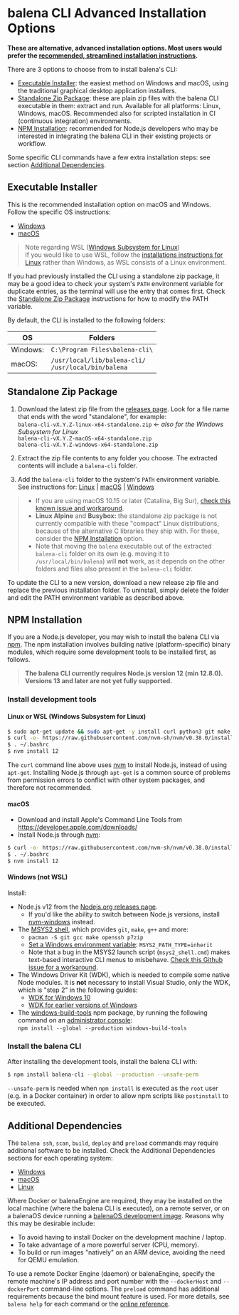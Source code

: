 # balena CLI Advanced Installation Options

**These are alternative, advanced installation options. Most users would prefer the [recommended,
streamlined installation
instructions](https://github.com/balena-io/balena-cli/blob/master/INSTALL.md).**

There are 3 options to choose from to install balena's CLI:

* [Executable Installer](#executable-installer): the easiest method on Windows and macOS, using the
  traditional graphical desktop application installers.
* [Standalone Zip Package](#standalone-zip-package): these are plain zip files with the balena CLI
  executable in them: extract and run. Available for all platforms: Linux, Windows, macOS.
  Recommended also for scripted installation in CI (continuous integration) environments.
* [NPM Installation](#npm-installation): recommended for Node.js developers who may be interested
  in integrating the balena CLI in their existing projects or workflow.

Some specific CLI commands have a few extra installation steps: see section [Additional
Dependencies](#additional-dependencies).

## Executable Installer

This is the recommended installation option on macOS and Windows. Follow the specific OS
instructions:

* [Windows](./INSTALL-WINDOWS.md)
* [macOS](./INSTALL-MAC.md)

> Note regarding WSL ([Windows Subsystem for
> Linux](https://docs.microsoft.com/en-us/windows/wsl/about))  
> If you would like to use WSL, follow the [installations instructions for
> Linux](./INSTALL-LINUX.md) rather than Windows, as WSL consists of a Linux environment.

If you had previously installed the CLI using a standalone zip package, it may be a good idea to
check your system's `PATH` environment variable for duplicate entries, as the terminal will use the
entry that comes first. Check the [Standalone Zip Package](#standalone-zip-package) instructions
for how to modify the PATH variable.

By default, the CLI is installed to the following folders:

OS  | Folders
--- | ---
Windows: | `C:\Program Files\balena-cli\`
macOS:   | `/usr/local/lib/balena-cli/` <br> `/usr/local/bin/balena`

## Standalone Zip Package

1. Download the latest zip file from the [releases page](https://github.com/balena-io/balena-cli/releases).
   Look for a file name that ends with the word "standalone", for example:  
   `balena-cli-vX.Y.Z-linux-x64-standalone.zip`  ← _also for the Windows Subsystem for Linux_  
   `balena-cli-vX.Y.Z-macOS-x64-standalone.zip`  
   `balena-cli-vX.Y.Z-windows-x64-standalone.zip`

2. Extract the zip file contents to any folder you choose. The extracted contents will include a
   `balena-cli` folder.

3. Add the `balena-cli` folder to the system's `PATH` environment variable.  
   See instructions for:
   [Linux](https://stackoverflow.com/questions/14637979/how-to-permanently-set-path-on-linux-unix) |
   [macOS](https://www.architectryan.com/2012/10/02/add-to-the-path-on-mac-os-x-mountain-lion/#.Uydjga1dXDg) |
   [Windows](https://www.computerhope.com/issues/ch000549.htm)

> * If you are using macOS 10.15 or later (Catalina, Big Sur), [check this known issue and
>   workaround](https://github.com/balena-io/balena-cli/issues/2244).
> * **Linux Alpine** and **Busybox:** the standalone zip package is not currently compatible with
>   these "compact" Linux distributions, because of the alternative C libraries they ship with.
>   For these, consider the [NPM Installation](#npm-installation) option.
> * Note that moving the `balena` executable out of the extracted `balena-cli` folder on its own
>   (e.g. moving it to `/usr/local/bin/balena`) will **not** work, as it depends on the other
>   folders and files also present in the `balena-cli` folder.

To update the CLI to a new version, download a new release zip file and replace the previous
installation folder. To uninstall, simply delete the folder and edit the PATH environment variable
as described above.

## NPM Installation

If you are a Node.js developer, you may wish to install the balena CLI via [npm](https://www.npmjs.com).
The npm installation involves building native (platform-specific) binary modules, which require
some development tools to be installed first, as follows.

> **The balena CLI currently requires Node.js version 12 (min 12.8.0).**  
> **Versions 13 and later are not yet fully supported.**

### Install development tools

#### **Linux or WSL** (Windows Subsystem for Linux)

```sh
$ sudo apt-get update && sudo apt-get -y install curl python3 git make g++
$ curl -o- https://raw.githubusercontent.com/nvm-sh/nvm/v0.38.0/install.sh | bash
$ . ~/.bashrc
$ nvm install 12
```

The `curl` command line above uses
[nvm](https://github.com/nvm-sh/nvm/blob/master/README.md#install--update-script) to install
Node.js, instead of using `apt-get`. Installing Node.js through `apt-get` is a common source of
problems from permission errors to conflict with other system packages, and therefore not
recommended.

#### **macOS**

* Download and install Apple's Command Line Tools from https://developer.apple.com/downloads/
* Install Node.js through [nvm](https://github.com/nvm-sh/nvm/blob/master/README.md#install--update-script):

```sh
$ curl -o- https://raw.githubusercontent.com/nvm-sh/nvm/v0.38.0/install.sh | bash
$ . ~/.bashrc
$ nvm install 12
```

#### **Windows** (not WSL)

Install:

* Node.js v12 from the [Nodejs.org releases page](https://nodejs.org/en/download/releases/).
  * If you'd like the ability to switch between Node.js versions, install
    [nvm-windows](https://github.com/coreybutler/nvm-windows#node-version-manager-nvm-for-windows)
    instead.
* The [MSYS2 shell](https://www.msys2.org/), which provides `git`, `make`, `g++` and more:
  * `pacman -S git gcc make openssh p7zip`
  * [Set a Windows environment variable](https://www.onmsft.com/how-to/how-to-set-an-environment-variable-in-windows-10): `MSYS2_PATH_TYPE=inherit`
  * Note that a bug in the MSYS2 launch script (`msys2_shell.cmd`) makes text-based
    interactive CLI menus to misbehave. [Check this Github issue for a
    workaround](https://github.com/msys2/MINGW-packages/issues/1633#issuecomment-240583890).
* The Windows Driver Kit (WDK), which is needed to compile some native Node modules. It is **not**
  necessary to install Visual Studio, only the WDK, which is "step 2" in the following guides:
  * [WDK for Windows 10](https://docs.microsoft.com/en-us/windows-hardware/drivers/download-the-wdk#download-icon-step-2-install-refreshed-wdk-for-windows-10-version-2004)
  * [WDK for earlier versions of Windows](https://docs.microsoft.com/en-us/windows-hardware/drivers/other-wdk-downloads#step-2-install-the-wdk)
* The [windows-build-tools](https://www.npmjs.com/package/windows-build-tools) npm package,
  by running the following command on an [administrator
  console](https://www.howtogeek.com/194041/how-to-open-the-command-prompt-as-administrator-in-windows-8.1/):  
  `npm install --global --production windows-build-tools`

### Install the balena CLI

After installing the development tools, install the balena CLI with:

```sh
$ npm install balena-cli --global --production --unsafe-perm
```

`--unsafe-perm` is needed when `npm install` is executed as the `root` user (e.g. in a Docker
container) in order to allow npm scripts like `postinstall` to be executed.

## Additional Dependencies

The `balena ssh`, `scan`, `build`, `deploy` and `preload` commands may require
additional software to be installed. Check the Additional Dependencies sections for each operating
system:

* [Windows](./INSTALL-WINDOWS.md#additional-dependencies)
* [macOS](./INSTALL-MAC.md#additional-dependencies)
* [Linux](./INSTALL-LINUX.md#additional-dependencies)

Where Docker or balenaEngine are required, they may be installed on the local machine (where the
balena CLI is executed), on a remote server, or on a balenaOS device running a [balenaOS development
image](https://www.balena.io/docs/reference/OS/overview/2.x/#dev-vs-prod-images). Reasons why this
may be desirable include:

* To avoid having to install Docker on the development machine / laptop.
* To take advantage of a more powerful server (CPU, memory).
* To build or run images "natively" on an ARM device, avoiding the need for QEMU emulation.

To use a remote Docker Engine (daemon) or balenaEngine, specify the remote machine's IP address and
port number with the `--dockerHost` and `--dockerPort` command-line options. The `preload` command
has additional requirements because the bind mount feature is used. For more details, see
`balena help` for each command or the [online
reference](https://www.balena.io/docs/reference/cli/#cli-command-reference).
